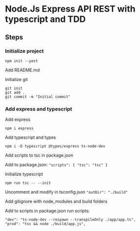 # Node.Js Express API REST with typescript and TDD

## Steps

### Initialize project

` npm init --yest `

Add README.md

Initialize git

```
git init 
git add .
git commit -m "Initial commit"

```

### Add express and typescript

Add express

`npm i express`

Add typescript and types

`npm i -D typescript @types/express ts-node-dev`

Add scripts to tsc in package.json

Add to package.json:  ` "scripts": { "tsc": "tsc" } `

Initialize typescript

`npm run tsc -- --init`

Uncomment and modify in tsconfig.json `"outDir": "./build" `

Add gitignore with node_modules and build folders

Add to scripts in package.json run scripts:
 ```
 "dev": "ts-node-dev --respawn --transpileOnly ./app/app.ts",
 "prod": "tsc && node ./build/app.js",
 ```

